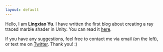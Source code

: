```yaml
---
layout: default
---
```


Hello, I am **Lingxiao Yu**. I have written the first blog about creating a ray traced marble shader in Unity. You can read it [here](./marble-shader-unity).

If you have any suggestions, feel free to contact me via email (on the left), or text me on [Twitter](http://twitter.com/knh1901). Thank you! :)
